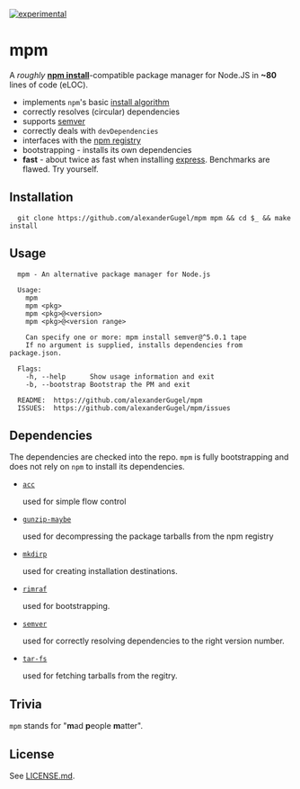 [![experimental](http://hughsk.github.io/stability-badges/dist/experimental.svg)](http://github.com/hughsk/stability-badges)

mpm
===

A *roughly* [**npm install**](https://www.npmjs.com/)-compatible package manager for Node.JS in **~80** lines of code (eLOC).

* implements `npm`'s basic [install algorithm](https://docs.npmjs.com/cli/install#algorithm)
* correctly resolves (circular) dependencies
* supports [semver](http://semver.org/)
* correctly deals with `devDependencies`
* interfaces with the [npm registry](https://www.npmjs.org/)
* bootstrapping - installs its own dependencies
* **fast** - about twice as fast when installing [express](https://www.npmjs.com/package/express). Benchmarks are flawed. Try yourself.

Installation
------------

```
  git clone https://github.com/alexanderGugel/mpm mpm && cd $_ && make install
```

Usage
-----

```
  mpm - An alternative package manager for Node.js

  Usage:
    mpm
    mpm <pkg>
    mpm <pkg>@<version>
    mpm <pkg>@<version range>

    Can specify one or more: mpm install semver@^5.0.1 tape
    If no argument is supplied, installs dependencies from package.json.

  Flags:
    -h, --help      Show usage information and exit
    -b, --bootstrap Bootstrap the PM and exit

  README:  https://github.com/alexanderGugel/mpm
  ISSUES:  https://github.com/alexanderGugel/mpm/issues
```

Dependencies
------------

The dependencies are checked into the repo. `mpm` is fully bootstrapping and does not rely on `npm` to install its dependencies.

* [`acc`](https://www.npmjs.com/package/acc)

  used for simple flow control
* [`gunzip-maybe`](https://www.npmjs.com/package/gunzip-maybe)

  used for decompressing the package tarballs from the npm registry

* [`mkdirp`](https://www.npmjs.com/package/mkdirp)

  used for creating installation destinations.

* [`rimraf`](https://www.npmjs.com/package/rimraf)

  used for bootstrapping.

* [`semver`](https://www.npmjs.com/package/semver)

  used for correctly resolving dependencies to the right version number.

* [`tar-fs`](https://www.npmjs.com/package/tar-fs)

  used for fetching tarballs from the regitry.

Trivia
------

`mpm` stands for "**m**ad **p**eople **m**atter".

License
-------

See [LICENSE.md](LICENSE.md).
